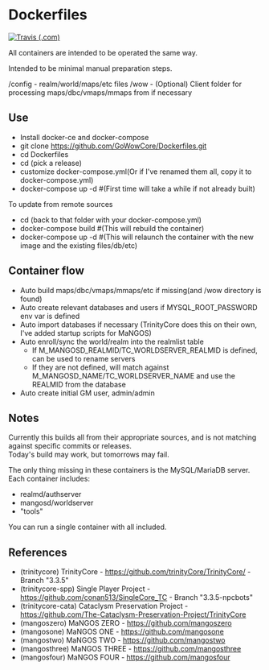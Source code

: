 # Dockerfiles

[![Travis (.com)](https://img.shields.io/travis/com/gowowcore/Dockerfiles?style=flat-square)](https://travis-ci.com/github/GoWowCore/Dockerfiles)

All containers are intended to be operated the same way.

Intended to be minimal manual preparation steps.

/config - realm/world/maps/etc files 
/wow - (Optional) Client folder for processing maps/dbc/vmaps/mmaps from if necessary

## Use

* Install docker-ce and docker-compose
* git clone https://github.com/GoWowCore/Dockerfiles.git
* cd Dockerfiles
* cd (pick a release)
* customize docker-compose.yml(Or if I've renamed them all, copy it to docker-compose.yml)
* docker-compose up -d #(First time will take a while if not already built)

To update from remote sources
* cd (back to that folder with your docker-compose.yml)
* docker-compose build #(This will rebuild the container)
* docker-compose up -d #(This will relaunch the container with the new image and the existing files/db/etc)

## Container flow

* Auto build maps/dbc/vmaps/mmaps/etc if missing(and /wow directory is found)
* Auto create relevant databases and users if MYSQL_ROOT_PASSWORD env var is defined
* Auto import databases if necessary (TrinityCore does this on their own, I've added startup scripts for MaNGOS)
* Auto enroll/sync the world/realm into the realmlist table
  * If M_MANGOSD_REALMID/TC_WORLDSERVER_REALMID is defined, can be used to rename servers
  * If they are not defined, will match against M_MANGOSD_NAME/TC_WORLDSERVER_NAME and use the REALMID from the database
* Auto create initial GM user, admin/admin

## Notes

Currently this builds all from their appropriate sources, and is not matching against specific commits or releases.  
Today's build may work, but tomorrows may fail.

The only thing missing in these containers is the MySQL/MariaDB server.  
Each container includes:
* realmd/authserver
* mangosd/worldserver
* "tools"

You can run a single container with all included.

## References

* (trinitycore) TrinityCore - https://github.com/trinityCore/TrinityCore/ - Branch "3.3.5"
* (trinitycore-spp) Single Player Project - https://github.com/conan513/SingleCore_TC - Branch "3.3.5-npcbots"
* (trinitycore-cata) Cataclysm Preservation Project - https://github.com/The-Cataclysm-Preservation-Project/TrinityCore
* (mangoszero) MaNGOS ZERO - https://github.com/mangoszero
* (mangosone) MaNGOS ONE - https://github.com/mangosone
* (mangostwo) MaNGOS TWO - https://github.com/mangostwo
* (mangosthree) MaNGOS THREE - https://github.com/mangosthree
* (mangosfour) MaNGOS FOUR - https://github.com/mangosfour
